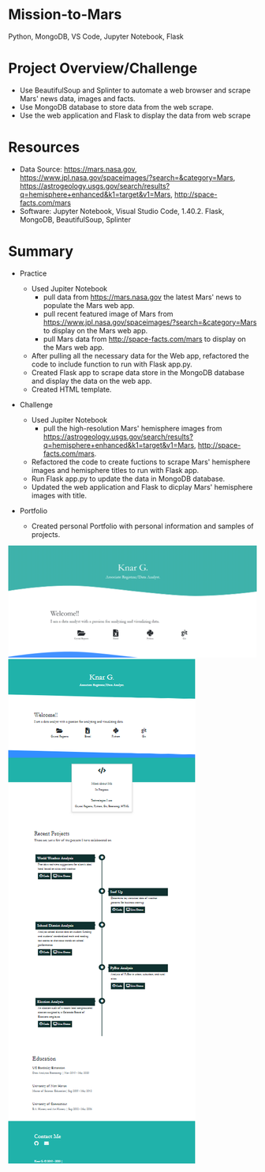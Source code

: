 # Mission-to-Mars
Python, MongoDB, VS Code, Jupyter Notebook, Flask

# Project Overview/Challenge
- Use BeautifulSoup and Splinter to automate a web browser and scrape Mars' news data, images and facts. 
- Use MongoDB database to store data from the web scrape. 
- Use the web application and Flask to display the data from web scrape

# Resources
- Data Source: https://mars.nasa.gov, https://www.jpl.nasa.gov/spaceimages/?search=&category=Mars, https://astrogeology.usgs.gov/search/results?q=hemisphere+enhanced&k1=target&v1=Mars, http://space-facts.com/mars
- Software: Jupyter Notebook, Visual Studio Code, 1.40.2. Flask, MongoDB, BeautifulSoup, Splinter

# Summary
- Practice
	- Used Jupiter Notebook 
		- pull data from https://mars.nasa.gov the latest Mars' news to populate the Mars web app. 
		- pull recent featured image of Mars from https://www.jpl.nasa.gov/spaceimages/?search=&category=Mars to display on the Mars web app. 
		- pull Mars data from http://space-facts.com/mars to display on the Mars web app.
	- After pulling all the necessary data for the Web app, refactored the code to include function to run with Flask app.py.
	- Created Flask app to scrape data store in the MongoDB database and display the data on the web app. 
	- Created HTML template.

- Challenge
	- Used Jupiter Notebook
		- pull the high-resolution Mars' hemisphere images from https://astrogeology.usgs.gov/search/results?q=hemisphere+enhanced&k1=target&v1=Mars, http://space-facts.com/mars. 
	- Refactored the code to create fuctions to scrape Mars' hemisphere images and hemisphere titles to run with Flask app.
	- Run Flask app.py to update the data in MongoDB database.
	- Updated the web application and Flask to dicplay Mars' hemisphere images with title. 

- Portfolio
	- Created personal Portfolio with personal information and samples of projects. 

![](Portfolio1PNG.PNG)
![](Portfolio_Image.PNG)

	



